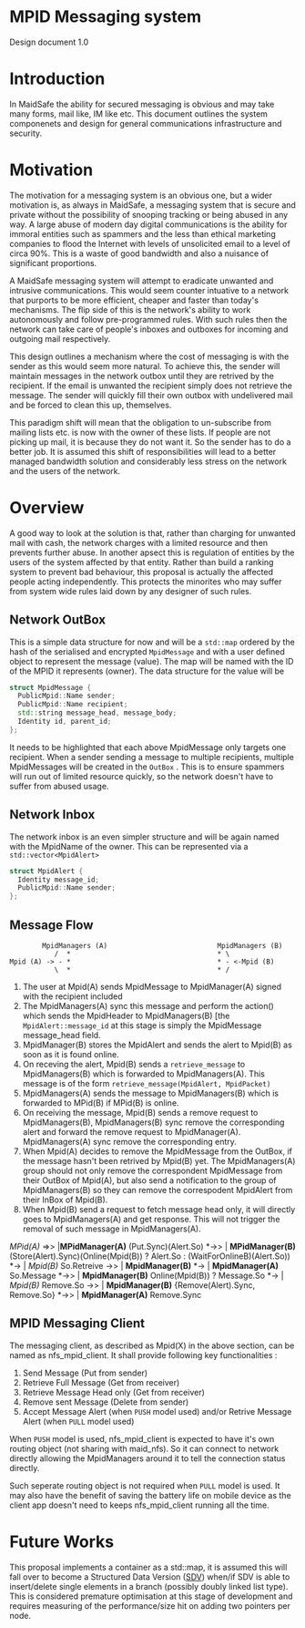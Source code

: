 MPID Messaging system
=========

Design document 1.0

Introduction
============

In MaidSafe the ability for secured messaging is obvious and may take many forms, mail like, IM like etc. This document outlines the system componenets and design for general communications infrastructure and security. 

Motivation
==========

The motivation for a messaging system is an obvious one, but a wider motivation is, as always in MaidSafe, a messaging system that is secure and private without the possibility of snooping tracking or being abused in any way. A large abuse of modern day digital communications is the ability for immoral entities such as spammers and the less than ethical marketing companies to flood the Internet with levels of unsolicited email to a level of circa 90%. This is a waste of good bandwidth and also a nuisance of significant proportions.

A MaidSafe messaging system will attempt to eradicate unwanted and intrusive communications. This would seem counter intuative to a network that purports to be more efficient, cheaper and faster than today's mechanisms. The flip side of this is the network's ability to work autonomously and follow pre-programmed rules. With such rules then the network can take care of people's inboxes and outboxes for incoming and outgoing mail respectively. 

This design outlines a mechanism where the cost of messaging is with the sender as this would seem more natural. To achieve this, the sender will maintain messages in the network outbox until they are retrived by the recipient. If the email is unwanted the recipient simply does not retrieve the message. The sender will quickly fill their own outbox with undelivered mail and be forced to clean this up, themselves.

This paradigm shift will mean that the obligation to un-subscribe from mailing lists etc. is now with the owner of these lists. If people are not picking up mail, it is because they do not want it. So the sender has to do a better job. It is assumed this shift of responsibilities will lead to a better managed bandwidth solution and considerably less stress on the network and the users of the network.

Overview
========

A good way to look at the solution is that, rather than charging for unwanted mail with cash, the network charges with a limited resource and then prevents further abuse. In another apsect this is regulation of entities by the users of the system affected by that entity. Rather than build a ranking system to prevent bad behaviour, this proposal is actually the affected people acting independently. This protects the minorites who may suffer from system wide rules laid down by any designer of such rules. 

Network OutBox
--------------

This is a simple data structure for now and will be a ```std::map``` ordered by the hash of the serialised and encrypted ```MpidMessage```  and with a user defined object to represent the message (value). The map will be named with the ID of the MPID it represents (owner). The data structure for the value will be 

```c++
struct MpidMessage {
  PublicMpid::Name sender;
  PublicMpid::Name recipient;
  std::string message_head, message_body;
  Identity id, parent_id;
};

```

It needs to be highlighted that each above MpidMessage only targets one recipient. When a sender sending a message to multiple recipients, multiple MpidMessages will be created in the ```OutBox``` . This is to ensure spammers will run out of limited resource quickly, so the network doesn't have to suffer from abused usage.

Network Inbox
-------------

The network inbox is an even simpler structure and will be again named with the MpidName of the owner. This can be represented via a ```std::vector<MpidAlert>```

```c++
struct MpidAlert {
  Identity message_id;
  PublicMpid::Name sender;
};
```

Message Flow
------------
```
        MpidManagers (A)                           MpidManagers (B)
           /  *                                    * \
Mpid (A) -> - *                                    * - <-Mpid (B)
           \  *                                    * /

```
1. The user at Mpid(A) sends MpidMessage to MpidManager(A) signed with the recipient included
2. The MpidManagers(A) sync this message and perform the action() which sends the MpidHeader to MpidManagers(B) [the ```MpidAlert::message_id``` at this stage is simply the MpidMessage message_head field.
3. MpidManager(B) stores the MpidAlert and sends the alert to Mpid(B) as soon as it is found online.
4. On receving the alert, Mpid(B) sends a ```retrieve_message``` to MpidManagers(B) which is forwarded to MpidManagers(A). This message is of the form ```retrieve_message(MpidAlert, MpidPacket)``` 
5. MpidManagers(A) sends the message to MpidManagers(B) which is forwarded to MPid(B) if MPid(B) is online.
6. On receiving the message, Mpid(B) sends a remove request to MpidManagers(B), MpidManagers(B) sync remove the corresponding alert and forward the remove request to MpidManager(A). MpidManagers(A) sync remove the corresponding entry. 
7. When Mpid(A) decides to remove the MpidMessage from the OutBox, if the message hasn't been retrived by Mpid(B) yet. The MpidManagers(A) group should not only remove the correspondent MpidMessage from their OutBox of Mpid(A), but also send a notification to the group of MpidManagers(B) so they can remove the correspodent MpidAlert from their InBox of Mpid(B).
8. When Mpid(B) send a request to fetch message head only, it will directly goes to MpidManagers(A) and get response. This will not trigger the removal of such message in MpidManagers(A).

_MPid(A)_ =>> |__MPidManager(A)__ (Put.Sync)(Alert.So) *->> | __MPidManager(B)__  (Store(Alert).Sync)(Online(Mpid(B)) ? Alert.So : (WaitForOnlineB)(Alert.So)) *-> | _Mpid(B)_ So.Retreive ->> | __MpidManager(B)__ *-> | __MpidManager(A)__ So.Message *->> | __MpidManager(B)__ Online(Mpid(B)) ? Message.So *-> | _Mpid(B)_ Remove.So ->> | __MpidManager(B)__ {Remove(Alert).Sync, Remove.So} *->> | __MpidManager(A)__ Remove.Sync

MPID Messaging Client
--------------
The messaging client, as described as Mpid(X) in the above section, can be named as nfs_mpid_client. It shall provide following key functionalities :

1. Send Message (Put from sender)
2. Retrieve Full Message (Get from receiver)
3. Retrieve Message Head only (Get from receiver)
4. Remove sent Message (Delete from sender)
5. Accept Message Alert (when ```PUSH``` model used) and/or Retrive Message Alert (when ```PULL``` model used)

When ```PUSH``` model is used, nfs_mpid_client is expected to have it's own routing object (not sharing with maid_nfs). So it can connect to network directly allowing the MpidManagers around it to tell the connection status directly.

Such seperate routing object is not required when ```PULL``` model is used. It may also have the benefit of saving the battery life on mobile device as the client app doesn't need to keeps nfs_mpid_client running all the time.

Future Works
============

This proposal implements a container as a std::map, it is assumed this will fall over to become a Structured Data Version ([SDV](https://github.com/maidsafe/MaidSafe-Common/blob/next/include/maidsafe/common/data_types/structured_data_versions.h)) when/if SDV is able to insert/delete single elements in a branch (possibly doubly linked list type). This is considered premature optimisation at this stage of development and requires measuring of the performance/size hit on adding two pointers per node. 
